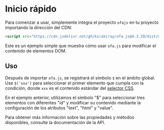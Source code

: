 <template is="exm-article">
<a href="../../publics/examples/set-props.html" preview></a>
</template>

# Inicio rápido

Para comenzar a usar, simplemente integra el proyecto `ofajs` en tu proyecto importando la dirección del CDN:

```html
<script src="https://cdn.jsdelivr.net/gh/kirakiray/ofa.js@4.3.29/dist/ofa.js"></script>
```

Este es un ejemplo simple que muestra cómo usar `ofa.js` para modificar el contenido de elementos DOM.

## Uso

Después de importar `ofa.js`, se registrará el símbolo `$` en el ámbito global. Use `$('xxx')` para seleccionar el primer elemento que cumpla con la condición, donde `xxx` es el contenido estándar del [selector CSS](https://developer.mozilla.org/en-US/docs/Web/CSS/CSS_selectors).

En el ejemplo anterior, utilizamos el símbolo "$" para seleccionar tres elementos con diferentes "id" y modificar su contenido mediante la configuración de los atributos "text", "html" y "value".

Para obtener más información sobre las propiedades y métodos disponibles, consulte la documentación de la API.

